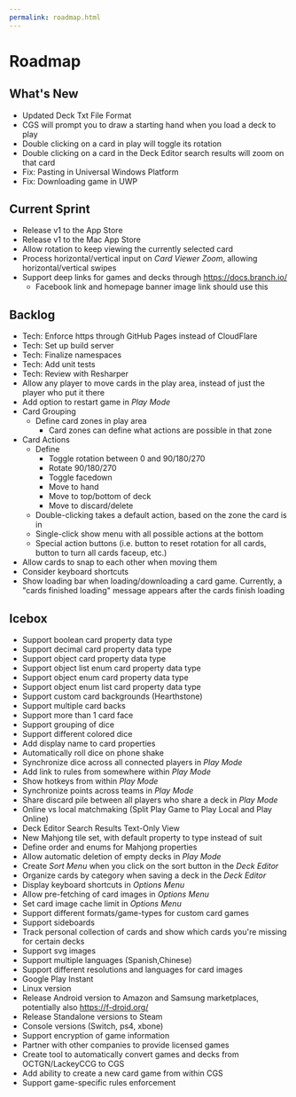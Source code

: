 ```yaml
---
permalink: roadmap.html
---
```


# Roadmap

## What's New
- Updated Deck Txt File Format
- CGS will prompt you to draw a starting hand when you load a deck to play
- Double clicking on a card in play will toggle its rotation
- Double clicking on a card in the Deck Editor search results will zoom on that card
- Fix: Pasting in Universal Windows Platform
- Fix: Downloading game in UWP

## Current Sprint
- Release v1 to the App Store
- Release v1 to the Mac App Store
- Allow rotation to keep viewing the currently selected card
- Process horizontal/vertical input on *Card Viewer Zoom*, allowing horizontal/vertical swipes
- Support deep links for games and decks through https://docs.branch.io/
  - Facebook link and homepage banner image link should use this

## Backlog
- Tech: Enforce https through GitHub Pages instead of CloudFlare
- Tech: Set up build server
- Tech: Finalize namespaces
- Tech: Add unit tests
- Tech: Review with Resharper
- Allow any player to move cards in the play area, instead of just the player who put it there
- Add option to restart game in *Play Mode*
- Card Grouping
  - Define card zones in play area
    - Card zones can define what actions are possible in that zone
- Card Actions
  - Define
    - Toggle rotation between 0 and 90/180/270
    - Rotate 90/180/270
    - Toggle facedown
    - Move to hand
    - Move to top/bottom of deck
    - Move to discard/delete
  - Double-clicking takes a default action, based on the zone the card is in
  - Single-click show menu with all possible actions at the bottom
  - Special action buttons (i.e. button to reset rotation for all cards, button to turn all cards faceup, etc.)
- Allow cards to snap to each other when moving them
- Consider keyboard shortcuts
- Show loading bar when loading/downloading a card game. Currently, a "cards finished loading" message appears after the cards finish loading

## Icebox
- Support boolean card property data type
- Support decimal card property data type
- Support object card property data type
- Support object list enum card property data type
- Support object enum card property data type
- Support object enum list card property data type
- Support custom card backgrounds (Hearthstone)
- Support multiple card backs
- Support more than 1 card face
- Support grouping of dice
- Support different colored dice
- Add display name to card properties
- Automatically roll dice on phone shake
- Synchronize dice across all connected players in *Play Mode*
- Add link to rules from somewhere within *Play Mode*
- Show hotkeys from within *Play Mode*
- Synchronize points across teams in *Play Mode*
- Share discard pile between all players who share a deck in *Play Mode*
- Online vs local matchmaking (Split Play Game to Play Local and Play Online)
- Deck Editor Search Results Text-Only View
- New Mahjong tile set, with default property to type instead of suit
- Define order and enums for Mahjong properties
- Allow automatic deletion of empty decks in *Play Mode*
- Create *Sort Menu* when you click on the sort button in the *Deck Editor*
- Organize cards by category when saving a deck in the *Deck Editor*
- Display keyboard shortcuts in *Options Menu*
- Allow pre-fetching of card images in *Options Menu*
- Set card image cache limit in *Options Menu*
- Support different formats/game-types for custom card games
- Support sideboards
- Track personal collection of cards and show which cards you're missing for certain decks
- Support svg images
- Support multiple languages (Spanish,Chinese)
- Support different resolutions and languages for card images
- Google Play Instant
- Linux version
- Release Android version to Amazon and Samsung marketplaces, potentially also https://f-droid.org/
- Release Standalone versions to Steam
- Console versions (Switch, ps4, xbone)
- Support encryption of game information
- Partner with other companies to provide licensed games
- Create tool to automatically convert games and decks from OCTGN/LackeyCCG to CGS
- Add ability to create a new card game from within CGS
- Support game-specific rules enforcement

